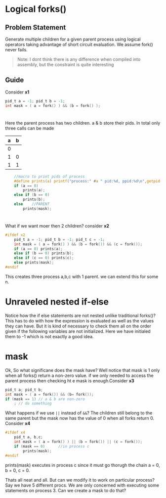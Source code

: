 # Logical forks()

## Problem Statement
Generate multiple children for a given parent process using logical operators taking advantage of short circuit evaluation.
We assume fork() never fails.
> Note: I dont think there is any difference when compiled into assembly, but the constraint is quite interesting

## Guide
Consider **x1**
```c
pid_t a = -1; pid_t b = -1;
int mask = ( a = fork() ) && (b = fork() );
```
#
Here the parent process has two children. a & b store their pids. In total only three calls can be made

| a | b |
|---|---|
| 0 |   |
| 1 | 0 |
| 1 | 1 |

```c
    //macro to print pids of process
    #define prints(a) printf("process:" #a " pid:%d, ppid:%d\n",getpid(),getppid())
    if (a == 0)
        prints(a);
    else if (b == 0)
        prints(b);
    else    //PARENT
        prints(mask);
```
#
What if we want moer then 2 children?
consider **x2**
```c
#ifdef x2
    pid_t a = -1; pid_t b = -1; pid_t c = -1;
    int mask = ( a = fork() ) && (b = fork()) && (c = fork());
    if (a == 0) prints(a);
    else if (b == 0) prints(b);
    else if (c == 0) prints(c);
    else prints(mask);
#endif
```
This creates three process a,b,c with 1 parent.
we can extend this for some n.
# Unraveled nested if-else
Notice how the if else statements are not nested unlike traditional forks()? This has to do with how the expression is evaluated as well as the values they can have. But it is kind of necessary to check them all on the order given if the following variables are not initialized. Here we have initialed them to -1 which is not exactly a good idea.
# mask
Ok, So what significane does the mask have? Well notice that mask is 1 only when all forks() return a non-zero value. if we only needed to access the parent process then checking ht e mask is enough.Consider **x3**
```c
pid_t a; pid_t b;
int mask = ( a = fork()) && (b= fork());
if (mask == 1) // a & b are non-zero
    ; // do something 
```

What happens if we use ```||``` instead of ```&&```? The children still belong to the same parent but the mask now has the value of 0 when all forks return 0. Consider **x4**
```c
#ifdef x4
    pid_t a, b,c;
    int mask = ( a = fork() ) || (b = fork()) || (c = fork());
    if (mask == 0)      //in process c
        prints(mask);
#endif
```
prints(mask) executes in process c since it must go thorugh the chain a = 0, b = 0, c = 0.

Thats all neat and all. But can we modify it to work on particular process? Say we have 5 different procs.
We are only concerned with executing some statements on process 3. Can we create a mask to do that?


